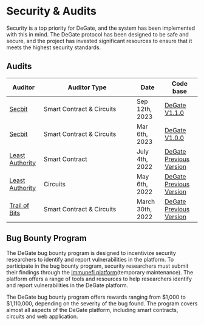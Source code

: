 # Security & Audits

Security is a top priority for DeGate, and the system has been implemented with this in mind. The DeGate protocol has been designed to be safe and secure, and the project has invested significant resources to ensure that it meets the highest security standards.

## Audits

<table><thead><tr><th>Auditor</th><th width="229">Auditor Type</th><th>Date</th><th>Code base</th></tr></thead><tbody><tr><td><a href="https://github.com/degatedev/protocols/blob/degate_mainnet/packages/loopring_v3/security_audit/DeGate_Report_EN-final20230912.pdf">Secbit</a></td><td>Smart Contract &#x26; Circuits</td><td>Sep 12th, 2023</td><td><a href="https://github.com/degatedev/protocols/tree/degate1.1.0">DeGate V1.1.0</a></td></tr><tr><td><a href="https://github.com/degatedev/protocols/blob/degate_mainnet/packages/loopring_v3/security_audit/DeGate_Report_EN-final2023.pdf">Secbit</a></td><td>Smart Contract &#x26; Circuits</td><td>Mar 6th, 2023</td><td><a href="https://github.com/degatedev/protocols/tree/degate1.0.0">DeGate V1.0.0</a></td></tr><tr><td><a href="https://github.com/degatedev/protocols/blob/degate_mainnet/packages/loopring_v3/security_audit/Least%20Authority%20-%20DeGate%20DAO%20DeGate%20Smart%20Contracts%20Updated%20Final%20Audit%20Report.pdf">Least Authority</a></td><td>Smart Contract</td><td>July 4th, 2022</td><td><a href="https://github.com/degatedev/protocols/tree/degate_leastauthority_audit">DeGate Previous Version</a></td></tr><tr><td><a href="https://github.com/degatedev/protocols/blob/degate_mainnet/packages/loopring_v3/security_audit/Least%20Authority%20-%20DeGate%20Technology%20DeGate%20zk-SNARK%20Circuit%20Final%20Audit%20Report.pdf">Least Authority</a></td><td>Circuits</td><td>May 6th, 2022</td><td><a href="https://github.com/degatedev/protocols/tree/degate_leastauthority_audit">DeGate Previous Version</a></td></tr><tr><td><a href="https://github.com/degatedev/protocols/blob/degate_mainnet/packages/loopring_v3/security_audit/Trailofbits%20-%20DeGate%20Final%20Audit%20Report.pdf">Trail of Bits</a></td><td>Smart Contract &#x26; Circuits</td><td>March 30th, 2022</td><td><a href="https://github.com/degatedev/protocols/tree/degate_trailofbits_audit">DeGate Previous Version</a></td></tr></tbody></table>

## Bug Bounty Program

The DeGate bug bounty program is designed to incentivize security researchers to identify and report vulnerabilities in the platform. To participate in the bug bounty program, security researchers must submit their findings through the [Immunefi platform](https://immunefi.com/bounty/degate/)(temporary maintenance). The platform offers a range of tools and resources to help researchers identify and report vulnerabilities in the DeGate platform.

The DeGate bug bounty program offers rewards ranging from $1,000 to $1,110,000, depending on the severity of the bug found. The program covers almost all aspects of the DeGate platform, including smart contracts, circuits and web application.



